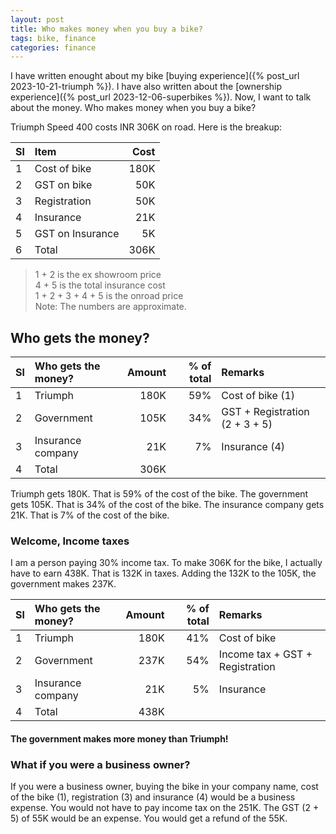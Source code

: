 ```yaml
---
layout: post
title: Who makes money when you buy a bike?
tags: bike, finance
categories: finance
---
```


I have written enought about my bike [buying experience]({% post_url 2023-10-21-triumph %}). I have also written about the [ownership experience]({% post_url 2023-12-06-superbikes %}). Now, I want to talk about the money. Who makes money when you buy a bike?

Triumph Speed 400 costs INR 306K on road. Here is the breakup:

| Sl | Item | Cost |
| :--- | :--- | ---: |
| 1 | Cost of bike | 180K |
| 2 | GST on bike | 50K |
| 3 | Registration | 50K |
| 4 | Insurance | 21K |
| 5 | GST on Insurance | 5K |
| 6 | Total | 306K |

> 1 + 2 is the ex showroom price  
4 + 5 is the total insurance cost  
1 + 2 + 3 + 4 + 5 is the onroad price  
Note: The numbers are approximate.

## Who gets the money?

| Sl | Who gets the money? | Amount | % of total  | Remarks |
| :--- | :--- | ---: | ---: | :--- |
| 1 | Triumph | 180K | 59% | Cost of bike (1) |
| 2 | Government | 105K | 34% | GST + Registration (2 + 3 + 5) |
| 3 | Insurance company | 21K | 7% | Insurance (4) |
| 4 | Total | 306K | | |

Triumph gets 180K. That is 59% of the cost of the bike. The government gets 105K. That is 34% of the cost of the bike. The insurance company gets 21K. That is 7% of the cost of the bike. 

### Welcome, Income taxes
I am a person paying 30% income tax. To make 306K for the bike, I actually have to earn 438K. That is 132K in taxes. Adding the 132K to the 105K, the government makes 237K. 

| Sl | Who gets the money? | Amount | % of total | Remarks |
| :--- | :--- | ---: | ---: | :--- |
| 1 | Triumph | 180K | 41% | Cost of bike |
| 2 | Government | 237K | 54% | Income tax + GST + Registration |
| 3 | Insurance company | 21K | 5% | Insurance |
| 4 | Total | 438K | |

#### The government makes more money than Triumph!

### What if you were a business owner?
If you were a business owner, buying the bike in your company name, cost of the bike (1), registration (3) and insurance (4) would be a business expense. You would not have to pay income tax on the 251K. The GST (2 + 5) of 55K would be an expense. You would get a refund of the 55K.
